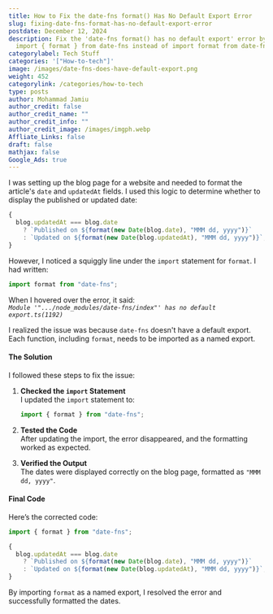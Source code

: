 ```yaml
---
title: How to Fix the date-fns format() Has No Default Export Error
slug: fixing-date-fns-format-has-no-default-export-error
postdate: December 12, 2024
description: Fix the 'date-fns format() has no default export' error by using
  import { format } from date-fns instead of import format from date-fns
categorylabel: Tech Stuff
categories: '["How-to-tech"]'
image: /images/date-fns-does-have-default-export.png
weight: 452
categorylink: /categories/how-to-tech
type: posts
author: Mohammad Jamiu
author_credit: false
author_credit_name: ""
author_credit_info: ""
author_credit_image: /images/imgph.webp
Affliate_Links: false
draft: false
mathjax: false
Google_Ads: true
---
```


I was setting up the blog page for a website and needed to format the article's `date` and `updatedAt` fields. I used this logic to determine whether to display the published or updated date:

```jsx
{
  blog.updatedAt === blog.date
    ? `Published on ${format(new Date(blog.date), "MMM dd, yyyy")}`
    : `Updated on ${format(new Date(blog.updatedAt), "MMM dd, yyyy")}`;
}
```

However, I noticed a squiggly line under the `import` statement for `format`. I had written:

```javascript
import format from "date-fns";
```

When I hovered over the error, it said:  
_`Module '".../node_modules/date-fns/index"' has no default export.ts(1192)`_

I realized the issue was because `date-fns` doesn't have a default export. Each function, including `format`, needs to be imported as a named export.

#### The Solution

I followed these steps to fix the issue:

1. **Checked the `import` Statement**  
   I updated the `import` statement to:

   ```javascript
   import { format } from "date-fns";
   ```

2. **Tested the Code**  
   After updating the import, the error disappeared, and the formatting worked as expected.

3. **Verified the Output**  
   The dates were displayed correctly on the blog page, formatted as `"MMM dd, yyyy"`.

#### Final Code

Here’s the corrected code:

```jsx
import { format } from "date-fns";

{
  blog.updatedAt === blog.date
    ? `Published on ${format(new Date(blog.date), "MMM dd, yyyy")}`
    : `Updated on ${format(new Date(blog.updatedAt), "MMM dd, yyyy")}`;
}
```

By importing `format` as a named export, I resolved the error and successfully formatted the dates.

